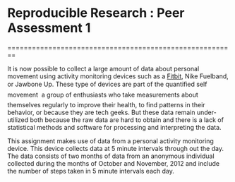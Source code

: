 # Reproducible Research : Peer Assessment 1
========================================================

It is now possible to collect a large amount of data about personal movement using activity monitoring devices such as a [Fitbit][1], Nike Fuelband, or Jawbone Up. These type of devices are part of the quantified self movement  a group of enthusiasts who take measurements about themselves regularly to improve their health, to find patterns in their behavior, or because they are tech geeks. But these data remain under-utilized both because the raw data are hard to obtain and there is a lack of statistical methods and software for processing and interpreting the data.

This assignment makes use of data from a personal activity monitoring device. This device collects data at 5 minute intervals through out the day. The data consists of two months of data from an anonymous individual collected during the months of October and November, 2012 and include the number of steps taken in 5 minute intervals each day.

[1]:http://www.fitbit.com/ec
